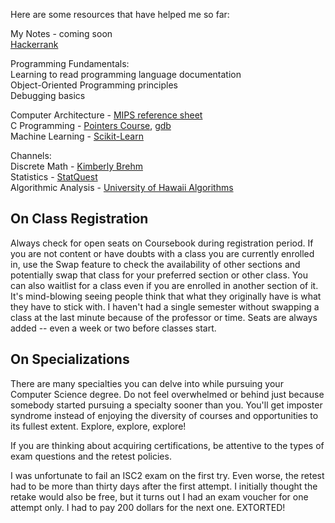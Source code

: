 Here are some resources that have helped me so far:

My Notes - coming soon \
[Hackerrank](https://www.hackerrank.com/)

Programming Fundamentals: \
Learning to read programming language documentation \
Object-Oriented Programming principles \
Debugging basics

Computer Architecture - [MIPS reference sheet](https://courses.cs.washington.edu/courses/cse378/09au/MIPS_Green_Sheet.pdf) \
C Programming - [Pointers Course](https://www.linkedin.com/learning/master-c-language-pointers), [gdb](https://darkdust.net/files/GDB%20Cheat%20Sheet.pdf) \
Machine Learning - [Scikit-Learn](https://scikit-learn.org/1.5/user_guide.html)

Channels: \
Discrete Math - [Kimberly Brehm](https://youtube.com/playlist?list=PLl-gb0E4MII28GykmtuBXNUNoej-vY5Rz&si=RHwyi8-A8T4ahy-j) \
Statistics - [StatQuest](https://youtube.com/playlist?list=PLblh5JKOoLUK0FLuzwntyYI10UQFUhsY9&si=2n7zcm8xBYfE-ue4) \
Algorithmic Analysis - [University of Hawaii Algorithms](https://youtube.com/playlist?list=PLJfcKimCUDGvxl_qotoPo9yHr5cPkbX54&si=f6WCUV4pVbJnAUaf)



## On Class Registration

Always check for open seats on Coursebook during registration period. If you are not content or have doubts with a class you are currently enrolled in, use the Swap feature to check the availability of other sections and potentially swap that class for your preferred section or other class. 
You can also waitlist for a class even if you are enrolled in another section of it. It's mind-blowing seeing people think that what they originally have is what they have to stick with. I haven't had a single semester without swapping a class at the last minute because of the professor or time. Seats are always added -- even a week or two before classes start.

## On Specializations

There are many specialties you can delve into while pursuing your Computer Science degree. Do not feel overwhelmed or behind just because somebody started pursuing a specialty sooner than you. You'll get imposter syndrome instead of enjoying the diversity of courses and opportunities to its fullest extent. Explore, explore, explore!

If you are thinking about acquiring certifications, be attentive to the types of exam questions and the retest policies.

I was unfortunate to fail an ISC2 exam on the first try. Even worse, the retest had to be more than thirty days after the first attempt. I initially thought the retake would also be free, but it turns out I had an exam voucher for one attempt only. I had to pay 200 dollars for the next one. EXTORTED!


